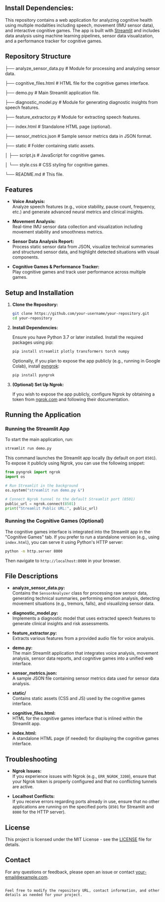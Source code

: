 
## Install Dependencies:

This repository contains a web application for analyzing cognitive health using multiple modalities including speech, movement (IMU sensor data), and interactive cognitive games. The app is built with [Streamlit](https://streamlit.io/) and includes data analysis using machine learning pipelines, sensor data visualization, and a performance tracker for cognitive games.

## Repository Structure

├── analyze_sensor_data.py    # Module for processing and analyzing sensor data.

├── cognitive_files.html      # HTML file for the cognitive games interface.

├── demo.py                   # Main Streamlit application file.

├── diagnostic_model.py       # Module for generating diagnostic insights from speech features.

├── feature_extractor.py      # Module for extracting speech features.

├── index.html                # Standalone HTML page (optional).

├── sensor_metrics.json       # Sample sensor metrics data in JSON format.

├── static                    # Folder containing static assets.

│   ├── script.js             # JavaScript for cognitive games.

│   └── style.css             # CSS styling for cognitive games.

└── README.md                 # This file.

## Features

- **Voice Analysis:**  
  Analyze speech features (e.g., voice stability, pause count, frequency, etc.) and generate advanced neural metrics and clinical insights.

- **Movement Analysis:**  
  Real-time IMU sensor data collection and visualization including movement stability and smoothness metrics.

- **Sensor Data Analysis Report:**  
  Process static sensor data from JSON, visualize technical summaries and structured sensor data, and highlight detected situations with visual components.

- **Cognitive Games & Performance Tracker:**  
  Play cognitive games and track user performance across multiple games.

## Setup and Installation

1. **Clone the Repository:**

   ```bash
   git clone https://github.com/your-username/your-repository.git
   cd your-repository
   ```

2. **Install Dependencies:**

   Ensure you have Python 3.7 or later installed. Install the required packages using pip:

   ```bash
   pip install streamlit plotly transformers torch numpy
   ```

   Optionally, if you plan to expose the app publicly (e.g., running in Google Colab), install [pyngrok](https://pypi.org/project/pyngrok/):

   ```bash
   pip install pyngrok
   ```

3. **(Optional) Set Up Ngrok:**

   If you wish to expose the app publicly, configure Ngrok by obtaining a token from [ngrok.com](https://ngrok.com/) and following their documentation.

## Running the Application

### Running the Streamlit App

To start the main application, run:

```bash
streamlit run demo.py
```

This command launches the Streamlit app locally (by default on port `8501`). To expose it publicly using Ngrok, you can use the following snippet:

```python
from pyngrok import ngrok
import os

# Run Streamlit in the background
os.system("streamlit run demo.py &")

# Connect Ngrok tunnel to the default Streamlit port (8501)
public_url = ngrok.connect(8501)
print("Streamlit Public URL:", public_url)
```

### Running the Cognitive Games (Optional)

The cognitive games interface is integrated into the Streamlit app in the "Cognitive Games" tab. If you prefer to run a standalone version (e.g., using `index.html`), you can serve it using Python's HTTP server:

```bash
python -m http.server 8000
```

Then navigate to `http://localhost:8000` in your browser.

## File Descriptions

- **analyze_sensor_data.py:**  
  Contains the `SensorAnalyzer` class for processing raw sensor data, generating technical summaries, performing emotion analysis, detecting movement situations (e.g., tremors, falls), and visualizing sensor data.

- **diagnostic_model.py:**  
  Implements a diagnostic model that uses extracted speech features to generate clinical insights and risk assessments.

- **feature_extractor.py:**  
  Extracts various features from a provided audio file for voice analysis.

- **demo.py:**  
  The main Streamlit application that integrates voice analysis, movement analysis, sensor data reports, and cognitive games into a unified web interface.

- **sensor_metrics.json:**  
  A sample JSON file containing sensor metrics data used for sensor data analysis.

- **static/**  
  Contains static assets (CSS and JS) used by the cognitive games interface.

- **cognitive_files.html:**  
  HTML for the cognitive games interface that is inlined within the Streamlit app.

- **index.html:**  
  A standalone HTML page (if needed) for displaying the cognitive games interface.

## Troubleshooting

- **Ngrok Issues:**  
  If you experience issues with Ngrok (e.g., `ERR_NGROK_3200`), ensure that your Ngrok token is properly configured and that no conflicting tunnels are active.

- **Localhost Conflicts:**  
  If you receive errors regarding ports already in use, ensure that no other applications are running on the specified ports (`8501` for Streamlit and `8000` for the HTTP server).

## License

This project is licensed under the MIT License - see the [LICENSE](LICENSE) file for details.

## Contact

For any questions or feedback, please open an issue or contact [your-email@example.com](mailto:your-email@example.com).
```

Feel free to modify the repository URL, contact information, and other details as needed for your project.
